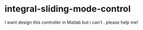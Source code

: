 # integral-sliding-mode-control
I want design this controller in Matlab but i can't . please help me!
